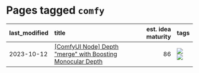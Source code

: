 # Pages tagged `comfy`

|last_modified|title|est. idea maturity|tags
|:---|:---|---:|:---|
|2023-10-12|[[ComfyUI Node] Depth "merge" with Boosting Monocular Depth](../comfy_bmd.md)|86|[![](https://img.shields.io/badge/tag-comfy-a3a5e9)](../tags/comfy.md) [![](https://img.shields.io/badge/tag-tooling-12f6d5)](../tags/tooling.md)|